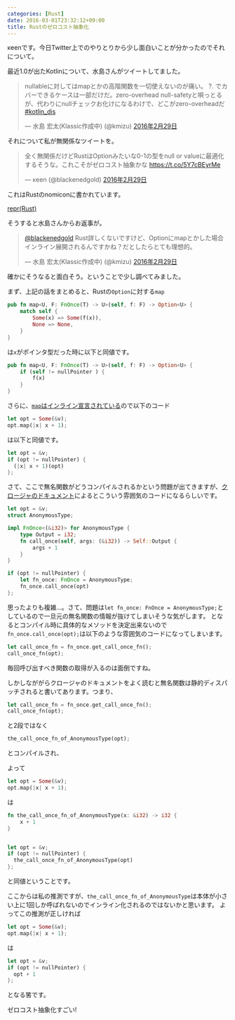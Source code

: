 ```yaml
---
categories: [Rust]
date: 2016-03-01T23:32:12+09:00
title: Rustのゼロコスト抽象化
---
```


κeenです。今日Twitter上でのやりとりから少し面白いことが分かったのでそれについて。

<!--more-->

最近1.0が出たKotlinについて、水島さんがツイートしてました。

<blockquote class="twitter-tweet" data-lang="ja"><p lang="ja" dir="ltr">nullableに対してはmapとかの高階関数を一切使えないのが痛い。 ?. でカバーできるケースは一部だけだ。zero-overhead null-safetyと唄っとるが、代わりにnullチェックお化けになるわけで、どこがzero-overheadだ <a href="https://twitter.com/hashtag/kotlin_dis?src=hash">#kotlin_dis</a></p>&mdash; 水島 宏太(Klassic作成中) (@kmizu) <a href="https://twitter.com/kmizu/status/704453235277324288">2016年2月29日</a></blockquote>

それについて私が無関係なツイートを。


<blockquote class="twitter-tweet" data-lang="ja"><p lang="ja" dir="ltr">全く無関係だけどRustはOptionみたいな0-1の型をnull or valueに最適化するそうな。これこそがゼロコスト抽象かな <a href="https://t.co/5Y7cBEyrMe">https://t.co/5Y7cBEyrMe</a></p>&mdash; κeen (@blackenedgold) <a href="https://twitter.com/blackenedgold/status/704453898996547584">2016年2月29日</a></blockquote>

これはRustのnomiconに書かれています。


[repr(Rust)](https://doc.rust-lang.org/nomicon/repr-rust.html)


そうすると水島さんからお返事が。


<blockquote class="twitter-tweet" data-lang="ja"><p lang="ja" dir="ltr"><a href="https://twitter.com/blackenedgold">@blackenedgold</a> Rust詳しくないですけど、Optionにmapとかした場合インライン展開されるんですかね？だとしたらとても理想的。</p>&mdash; 水島 宏太(Klassic作成中) (@kmizu) <a href="https://twitter.com/kmizu/status/704455185125408768">2016年2月29日</a></blockquote>
<script async src="//platform.twitter.com/widgets.js" charset="utf-8"></script>


確かにそうなると面白そう。ということで少し調べてみました。


まず、上記の話をまとめると、Rustの`Option`に対する`map`

``` rust
pub fn map<U, F: FnOnce(T) -> U>(self, f: F) -> Option<U> {
    match self {
        Some(x) => Some(f(x)),
        None => None,
    }
}
```

は`x`がポインタ型だった時に以下と同値です。

``` rust
pub fn map<U, F: FnOnce(T) -> U>(self, f: F) -> Option<U> {
    if (self != nullPointer ) {
        f(x)
    }
}
```


さらに、[`map`はインライン宣言されている](https://github.com/rust-lang/rust/blob/master/src/libcore/option.rs#L386)ので以下のコード

``` rust
let opt = Some(&v);
opt.map(|x| x + 1);
```


は以下と同値です。

``` rust
let opt = &v;
if (opt != nullPointer) {
  (|x| x + 1)(opt)
};

```

さて、ここで無名関数がどうコンパイルされるかという問題が出てきますが、[クロージャのドキュメント](https://rust-lang-ja.github.io/the-rust-programming-language-ja/1.6/book/closures.html)によるとこういう雰囲気のコードになるらしいです。


``` rust
let opt = &v;
struct AnonymousType;

impl FnOnce<(&i32)> for AnonymousType {
    type Output = i32;
    fn call_once(self, args: (&i32)) -> Self::Output {
        args + 1
    }
}

if (opt != nullPointer) {
    let fn_once: FnOnce = AnonymousType;
    fn_once.call_once(opt)
};

```

思ったよりも複雑…。さて、問題は`let fn_once: FnOnce = AnonymousType;`としているので一旦元の無名関数の情報が抜けてしまいそうな気がします。
となるとコンパイル時に具体的なメソッドを決定出来ないので`fn_once.call_once(opt);`は以下のような雰囲気のコードになってしまいます。

``` rust
let call_once_fn = fn_once.get_call_once_fn();
call_once_fn(opt);
```

毎回呼び出すべき関数の取得が入るのは面倒ですね。


しかしなががらクロージャのドキュメントをよく読むと無名関数は静的ディスパッチされると書いてあります。つまり、

``` rust
let call_once_fn = fn_once.get_call_once_fn();
call_once_fn(opt);
```

と2段ではなく

``` rust
the_call_once_fn_of_AnonymousType(opt);
```

とコンパイルされ、

よって

``` rust
let opt = Some(&v);
opt.map(|x| x + 1);
```

は

``` rust
fn the_call_once_fn_of_AnonymousType(x: &i32) -> i32 {
    x + 1
}


let opt = &v;
if (opt != nullPointer) {
  the_call_once_fn_of_AnonymousType(opt)
};

```
と同値ということです。

ここからは私の推測ですが、`the_call_once_fn_of_AnonymousType`は本体が小さい上に1回しか呼ばれないのでインライン化されるのではないかと思います。
よってこの推測が正しければ

``` rust
let opt = Some(&v);
opt.map(|x| x + 1);
```

は


``` rust
let opt = &v;
if (opt != nullPointer) {
  opt + 1
};

```

となる筈です。

ゼロコスト抽象化すごい!
